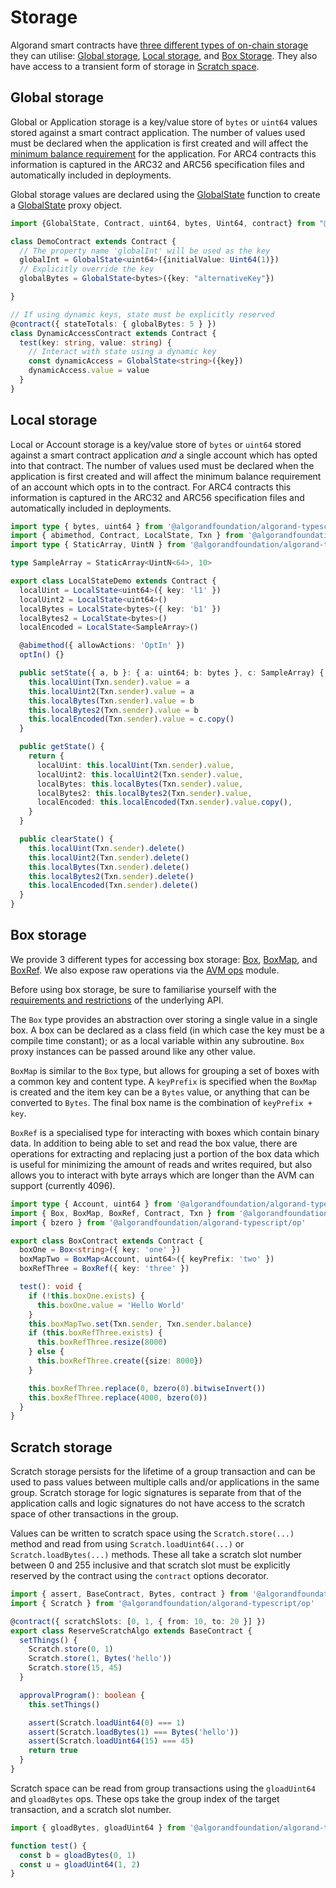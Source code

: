 # Storage

Algorand smart contracts have [three different types of on-chain storage](https://developer.algorand.org/docs/get-details/dapps/smart-contracts/apps/state/)
they can utilise: [Global storage](#global-storage), [Local storage](#local-storage), and [Box Storage](#box-storage). They also have access to a transient form of storage in [Scratch space](#scratch-storage).

## Global storage

Global or Application storage is a key/value store of `bytes` or `uint64` values stored against a smart contract application. The number of values used must be declared when the application is first created and will affect the [minimum balance requirement](https://developer.algorand.org/docs/get-details/dapps/smart-contracts/apps/#minimum-balance-requirement-for-a-smart-contract) for the application. For ARC4 contracts this information is captured in the ARC32 and ARC56 specification files and automatically included in deployments.

Global storage values are declared using the [GlobalState](api/index/functions/GlobalState.md) function to create a [GlobalState](api/index/type-aliases/GlobalState.md) proxy object.

```ts
import {GlobalState, Contract, uint64, bytes, Uint64, contract} from "@algorandfoundation/algorand-typescript";

class DemoContract extends Contract {
  // The property name 'globalInt' will be used as the key
  globalInt = GlobalState<uint64>({initialValue: Uint64(1)})
  // Explicitly override the key
  globalBytes = GlobalState<bytes>({key: "alternativeKey"})

}

// If using dynamic keys, state must be explicitly reserved
@contract({ stateTotals: { globalBytes: 5 } })
class DynamicAccessContract extends Contract {
  test(key: string, value: string) {
    // Interact with state using a dynamic key
    const dynamicAccess = GlobalState<string>({key})
    dynamicAccess.value = value
  }
}
```

## Local storage

Local or Account storage is a key/value store of `bytes` or `uint64` stored against a smart contract application _and_ a single account which has opted into that contract. The number of values used must be declared when the application is first created and will affect the minimum balance requirement of an account which opts in to the contract. For ARC4 contracts this information is captured in the ARC32 and ARC56 specification files and automatically included in deployments.

```ts
import type { bytes, uint64 } from '@algorandfoundation/algorand-typescript'
import { abimethod, Contract, LocalState, Txn } from '@algorandfoundation/algorand-typescript'
import type { StaticArray, UintN } from '@algorandfoundation/algorand-typescript/arc4'

type SampleArray = StaticArray<UintN<64>, 10>

export class LocalStateDemo extends Contract {
  localUint = LocalState<uint64>({ key: 'l1' })
  localUint2 = LocalState<uint64>()
  localBytes = LocalState<bytes>({ key: 'b1' })
  localBytes2 = LocalState<bytes>()
  localEncoded = LocalState<SampleArray>()

  @abimethod({ allowActions: 'OptIn' })
  optIn() {}

  public setState({ a, b }: { a: uint64; b: bytes }, c: SampleArray) {
    this.localUint(Txn.sender).value = a
    this.localUint2(Txn.sender).value = a
    this.localBytes(Txn.sender).value = b
    this.localBytes2(Txn.sender).value = b
    this.localEncoded(Txn.sender).value = c.copy()
  }

  public getState() {
    return {
      localUint: this.localUint(Txn.sender).value,
      localUint2: this.localUint2(Txn.sender).value,
      localBytes: this.localBytes(Txn.sender).value,
      localBytes2: this.localBytes2(Txn.sender).value,
      localEncoded: this.localEncoded(Txn.sender).value.copy(),
    }
  }

  public clearState() {
    this.localUint(Txn.sender).delete()
    this.localUint2(Txn.sender).delete()
    this.localBytes(Txn.sender).delete()
    this.localBytes2(Txn.sender).delete()
    this.localEncoded(Txn.sender).delete()
  }
}
```

## Box storage

We provide 3 different types for accessing box storage: [Box](./api/index/functions/Box.md), [BoxMap](./api/index/functions/BoxMap.md), and [BoxRef](./api/index/functions/BoxRef.md). We also expose raw operations via the [AVM ops](./lg-ops.md) module.

Before using box storage, be sure to familiarise yourself with the [requirements and restrictions](https://developer.algorand.org/articles/smart-contract-storage-boxes/) of the underlying API.

The `Box` type provides an abstraction over storing a single value in a single box. A box can be declared as a class field (in which case the key must be a compile time constant); or as a local variable within any
subroutine. `Box` proxy instances can be passed around like any other value.

`BoxMap` is similar to the `Box` type, but allows for grouping a set of boxes with a common key and content type.
A `keyPrefix` is specified when the `BoxMap` is created and the item key can be a `Bytes` value, or anything that can be converted to `Bytes`. The final box name is the combination of `keyPrefix + key`.

`BoxRef` is a specialised type for interacting with boxes which contain binary data. In addition to being able to set and read the box value, there are operations for extracting and replacing just a portion of the box data which
is useful for minimizing the amount of reads and writes required, but also allows you to interact with byte arrays which are longer than the AVM can support (currently 4096).

```ts
import type { Account, uint64 } from '@algorandfoundation/algorand-typescript'
import { Box, BoxMap, BoxRef, Contract, Txn } from '@algorandfoundation/algorand-typescript'
import { bzero } from '@algorandfoundation/algorand-typescript/op'

export class BoxContract extends Contract {
  boxOne = Box<string>({ key: 'one' })
  boxMapTwo = BoxMap<Account, uint64>({ keyPrefix: 'two' })
  boxRefThree = BoxRef({ key: 'three' })

  test(): void {
    if (!this.boxOne.exists) {
      this.boxOne.value = 'Hello World'
    }
    this.boxMapTwo.set(Txn.sender, Txn.sender.balance)
    if (this.boxRefThree.exists) {
      this.boxRefThree.resize(8000)
    } else {
      this.boxRefThree.create({size: 8000})
    }

    this.boxRefThree.replace(0, bzero(0).bitwiseInvert())
    this.boxRefThree.replace(4000, bzero(0))
  }
}
```

## Scratch storage

Scratch storage persists for the lifetime of a group transaction and can be used to pass values between multiple calls and/or applications in the same group. Scratch storage for logic signatures is separate from that of the application calls and logic signatures do not have access to the scratch space of other transactions in the group.

Values can be written to scratch space using the `Scratch.store(...)` method and read from using `Scratch.loadUint64(...)` or `Scratch.loadBytes(...)` methods. These all take a scratch slot number between 0 and 255 inclusive and that scratch slot must be explicitly reserved by the contract using the `contract` options decorator.

```ts
import { assert, BaseContract, Bytes, contract } from '@algorandfoundation/algorand-typescript'
import { Scratch } from '@algorandfoundation/algorand-typescript/op'

@contract({ scratchSlots: [0, 1, { from: 10, to: 20 }] })
export class ReserveScratchAlgo extends BaseContract {
  setThings() {
    Scratch.store(0, 1)
    Scratch.store(1, Bytes('hello'))
    Scratch.store(15, 45)
  }

  approvalProgram(): boolean {
    this.setThings()

    assert(Scratch.loadUint64(0) === 1)
    assert(Scratch.loadBytes(1) === Bytes('hello'))
    assert(Scratch.loadUint64(15) === 45)
    return true
  }
}
```

Scratch space can be read from group transactions using the `gloadUint64` and `gloadBytes` ops. These ops take the group index of the target transaction, and a scratch slot number.

```ts
import { gloadBytes, gloadUint64 } from '@algorandfoundation/algorand-typescript/op'

function test() {
  const b = gloadBytes(0, 1)
  const u = gloadUint64(1, 2)
}
```
